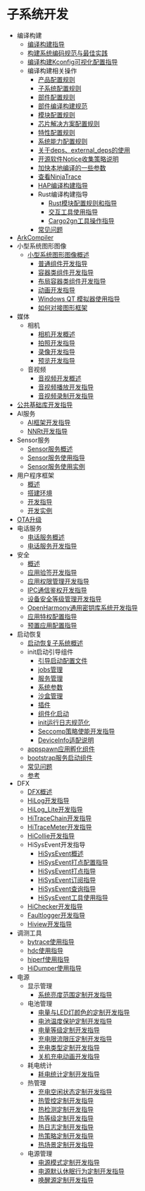 # 子系统开发

- 编译构建
    - [编译构建指导](subsys-build-all.md)
    - [构建系统编码规范与最佳实践](subsys-build-gn-coding-style-and-best-practice.md)
    - [编译构建Kconfig可视化配置指导](subsys-build-gn-kconfig-visual-config-guide.md)
    - 编译构建相关操作
      - [产品配置规则](subsys-build-product.md)
      - [子系统配置规则](subsys-build-subsystem.md)
      - [部件配置规则](subsys-build-component.md)
      - [部件编译构建规范](subsys-build-component-building-rules.md)
      - [模块配置规则](subsys-build-module.md)
      - [芯片解决方案配置规则](subsys-build-chip_solution.md)
      - [特性配置规则](subsys-build-feature.md)
      - [系统能力配置规则](subsys-build-syscap.md)
      - [关于deps、external_deps的使用](subsys-build-reference.md)
      - [开源软件Notice收集策略说明](subsys-build-reference.md)
      - [加快本地编译的一些参数](subsys-build-reference.md)
      - [查看NinjaTrace](subsys-build-reference.md)
      - [HAP编译构建指导](subsys-build-gn-hap-compilation-guide.md)
      - Rust编译构建指导
        - [Rust模块配置规则和指导](subsys-build-rust-compilation.md)
        - [交互工具使用指导](subsys-build-bindgen-cxx-guide.md)
        - [Cargo2gn工具操作指导](subsys-build-cargo2gn-guide.md)
      - [ 常见问题](subsys-build-FAQ.md)
- [ArkCompiler](subsys-arkcompiler-guide.md)
- 小型系统图形图像
    - [小型系统图形图像概述](subsys-graphics-overview.md)
      - [普通组件开发指导](subsys-graphics-common-guide.md)
      - [容器类组件开发指导](subsys-graphics-container-guide.md)
      - [布局容器类组件开发指导](subsys-graphics-layout-guide.md)
      - [动画开发指导](subsys-graphics-animation-guide.md)
      - [Windows QT 模拟器使用指导](subsys-graphics-simulator-guide.md)
      - [如何对接图形框架](subsys-graphics-porting-guide.md)
- 媒体
    - 相机
        - [相机开发概述](subsys-multimedia-camera-overview.md)
        - [拍照开发指导](subsys-multimedia-camera-photo-guide.md)
        - [录像开发指导](subsys-multimedia-camera-record-guide.md)
        - [预览开发指导](subsys-multimedia-camera-preview-guide.md)
    - 音视频
        - [音视频开发概述](subsys-multimedia-video-overview.md)
        - [音视频播放开发指导](subsys-multimedia-video-play-guide.md)
        - [音视频录制开发指导](subsys-multimedia-video-record-guide.md)
- [公共基础库开发指导](subsys-utils-guide.md)
- AI服务
    - [AI框架开发指导](subsys-ai-aiframework-devguide.md)
    - [NNRt开发指导](subsys-ai-nnrt-guide.md)
- Sensor服务
    - [Sensor服务概述](subsys-sensor-overview.md)
    - [Sensor服务使用指导](subsys-sensor-guide.md)
    - [Sensor服务使用实例](subsys-sensor-demo.md)
- 用户程序框架
    - [概述](subsys-application-framework-overview.md)
    - [搭建环境](subsys-application-framework-envbuild.md)
    - [开发指导](subsys-application-framework-guide.md)
    - [开发实例](subsys-application-framework-demo.md)
- [OTA升级](subsys-ota-guide.md)
- 电话服务
    - [电话服务概述](subsys-tel-overview.md)
    - [电话服务开发指导](subsys-tel-guide.md)
- 安全
    - [概述](subsys-security-overview.md)
    - [应用验签开发指导](subsys-security-sigverify.md)
    - [应用权限管理开发指导](subsys-security-rightmanagement.md)
    - [IPC通信鉴权开发指导](subsys-security-communicationverify.md)
    - [设备安全等级管理开发指导](subsys-security-devicesecuritylevel.md)
    - [OpenHarmony通用密钥库系统开发指导](subsys-security-huks-guide.md)
    - [应用特权配置指导](subsys-app-privilege-config-guide.md)
    - [预置应用配置指导](subsys-preinstall-app-config-guide.md)
- 启动恢复
    - [启动恢复子系统概述](subsys-boot-overview.md)
    - init启动引导组件
      - [引导启动配置文件](subsys-boot-init-cfg.md)
      - [jobs管理](subsys-boot-init-jobs.md)
      - [服务管理](subsys-boot-init-service.md)
      - [系统参数](subsys-boot-init-sysparam.md)
      - [沙盒管理](subsys-boot-init-sandbox.md)
      - [插件](subsys-boot-init-plugin.md)
      - [组件化启动](subsys-boot-init-sub-unit.md)
      - [init运行日志规范化](subsys-boot-init-log.md)
      - [Seccomp策略使能开发指导](subsys-boot-init-seccomp.md)
      - [DeviceInfo适配说明](subsys-boot-init-deviceInfo.md)
    - [appspawn应用孵化组件](subsys-boot-appspawn.md)
    - [bootstrap服务启动组件](subsys-boot-bootstrap.md)
    - [常见问题](subsys-boot-faqs.md)
    - [参考](subsys-boot-ref.md)
- DFX
    - [DFX概述](subsys-dfx-overview.md)
    - [HiLog开发指导](subsys-dfx-hilog-rich.md)
    - [HiLog_Lite开发指导](subsys-dfx-hilog-lite.md)
    - [HiTraceChain开发指导](subsys-dfx-hitracechain.md)
    - [HiTraceMeter开发指导](subsys-dfx-hitracemeter.md)
    - [HiCollie开发指导](subsys-dfx-hicollie.md)
    - HiSysEvent开发指导
        - [HiSysEvent概述](subsys-dfx-hisysevent-overview.md)
        - [HiSysEvent打点配置指导](subsys-dfx-hisysevent-logging-config.md)
        - [HiSysEvent打点指导](subsys-dfx-hisysevent-logging.md)
        - [HiSysEvent订阅指导](subsys-dfx-hisysevent-listening.md)
        - [HiSysEvent查询指导](subsys-dfx-hisysevent-query.md)
        - [HiSysEvent工具使用指导](subsys-dfx-hisysevent-tool.md)
    - [HiChecker开发指导](subsys-dfx-hichecker.md)
    - [Faultlogger开发指导](subsys-dfx-faultlogger.md)
    - [Hiview开发指导](subsys-dfx-hiview.md)
- 调测工具
    - [bytrace使用指导](subsys-toolchain-bytrace-guide.md)
    - [hdc使用指导](subsys-toolchain-hdc-guide.md)
    - [hiperf使用指导](subsys-toolchain-hiperf.md)
    - [HiDumper使用指导](subsys-dfx-hidumper.md)
- 电源
    - 显示管理
        - [系统亮度范围定制开发指导](subsys-power-brightness-customization.md)
    - 电池管理
        - [电量与LED灯颜色的定制开发指导](subsys-power-level-LED-color.md)
        - [电池温度保护定制开发指导](subsys-power-temperature-protection.md)
        - [电量等级定制开发指导](subsys-power-battery-level-customization.md)
        - [充电限流限压定制开发指导](subsys-power-charge-current-voltage-limit.md)
        - [充电类型定制开发指导](subsys-power-charge-type-customization.md)
        - [关机充电动画开发指导](subsys-power-poweroff-charge-animation.md)
    - 耗电统计
        - [耗电统计定制开发指导](subsys-power-stats-power-average-customization.md)
    - 热管理
        - [充电空闲状态定制开发指导](subsys-thermal_charging_idle_state.md)
        - [热管控定制开发指导](subsys-thermal_control.md)
        - [热检测定制开发指导](subsys-thermal_detection.md)
        - [热等级定制开发指导](subsys-thermal_level.md)
        - [热日志定制开发指导](subsys-thermal_log.md)
        - [热策略定制开发指导](subsys-thermal_policy.md)
        - [热场景定制开发指导](subsys-thermal_scene.md)
    - 电源管理
        - [电源模式定制开发指导](subsys-power-mode-customization.md)
        - [电源默认休眠行为定制开发指导](subsys-power-default-sleep-behavior-customization.md)
        - [唤醒源定制开发指导](subsys-power-wakeup-source-customization.md)
